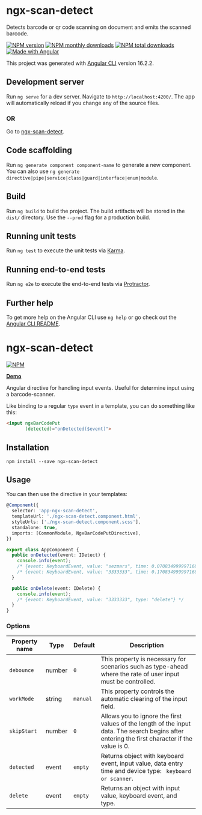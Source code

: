 # ngx-scan-detect 

Detects barcode or qr code scanning on document and emits the scanned barcode.

[![NPM version](https://img.shields.io/npm/v/ngx-scan-detect.svg?style=flat)](https://www.npmjs.com/package/ngx-scan-detect) [![NPM monthly downloads](https://img.shields.io/npm/dm/ngx-scan-detect.svg?style=flat)](https://npmjs.org/package/ngx-scan-detect)  [![NPM total downloads](https://img.shields.io/npm/dt/ngx-scan-detect.svg?style=flat)](https://npmjs.org/package/ngx-scan-detect) [![Made with Angular](https://img.shields.io/badge/Made%20with-Angular-E13137.svg)](https://angular.io)

This project was generated with [Angular CLI](https://github.com/angular/angular-cli) version 16.2.2.

## Development server

Run `ng serve` for a dev server. Navigate to `http://localhost:4200/`. The app will automatically reload if you change any of the source files.

### OR

Go to [ngx-scan-detect](https://github.com/sezmars/ngx-scan-detect).

## Code scaffolding

Run `ng generate component component-name` to generate a new component. You can also use `ng generate directive|pipe|service|class|guard|interface|enum|module`.

## Build

Run `ng build` to build the project. The build artifacts will be stored in the `dist/` directory. Use the `--prod` flag for a production build.

## Running unit tests

Run `ng test` to execute the unit tests via [Karma](https://karma-runner.github.io).

## Running end-to-end tests

Run `ng e2e` to execute the end-to-end tests via [Protractor](http://www.protractortest.org/).

## Further help

To get more help on the Angular CLI use `ng help` or go check out the [Angular CLI README](https://github.com/angular/angular-cli/blob/master/README.md).


# ngx-scan-detect

[![NPM](https://nodei.co/npm/ngx-scan-detect.png?compact=true)](https://nodei.co/npm/ngx-scan-detect/)

**[Demo](https://sezmars.github.io/ngx-scan-detect/)**

Angular directive for handling input events. Useful for determine input using a barcode-scanner.

Like binding to a regular `type` event in a template, you can do something like this:

```HTML
<input ngxBarCodePut
       (detected)="onDetected($event)">
```


## Installation

```shell
npm install --save ngx-scan-detect
```


## Usage

You can then use the directive in your templates:

```typescript
@Component({
  selector: 'app-ngx-scan-detect',
  templateUrl: './ngx-scan-detect.component.html',
  styleUrls: ['./ngx-scan-detect.component.scss'],
  standalone: true,
  imports: [CommonModule, NgxBarCodePutDirective],
})

export class AppComponent {
  public onDetected(event: IDetect) {
    console.info(event); 
    /* {event: KeyboardEvent, value: "sezmars", time: 0.07083499999716878, type: "scanner"} */
    /* {event: KeyboardEvent, value: "3333333", time: 0.17083499999716878, type: "keyboard"} */
  }

  public onDelete(event: IDelete) {
    console.info(event);
    /* {event: KeyboardEvent, value: "3333333", type: "delete"} */
  }
}
```

### Options

| Property name | Type   | Default | Description                                                                                                                                    |
|---------------|--------| ------ |------------------------------------------------------------------------------------------------------------------------------------------------|
| `debounce`    | number | `0` | This property is necessary for scenarios such as type-ahead where the rate of user input must be controlled.                                   |
| `workMode`    | string | `manual` | This property controls the automatic clearing of the input field.                                                                              |
| `skipStart`   | number | `0` | Allows you to ignore the first values of the length of the input data. The search begins after entering the first character if the value is 0. |
| `detected`    | event  | `empty` | Returns object with keyboard event, input value, data entry time and device type: ` keyboard or scanner`.                                      |
| `delete`      | event  | `empty` | Returns an object with input value, keyboard event, and type.                                                                                  |

